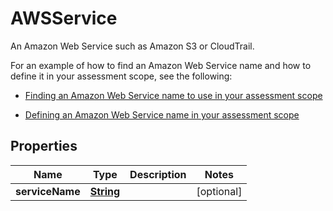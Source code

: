 

# AWSService

<p> An Amazon Web Service such as Amazon S3 or CloudTrail. </p> <p>For an example of how to find an Amazon Web Service name and how to define it in your assessment scope, see the following:</p> <ul> <li> <p> <a href=\"https://docs.aws.amazon.com/audit-manager/latest/APIReference/API_GetServicesInScope.html#API_GetServicesInScope_Example_2\">Finding an Amazon Web Service name to use in your assessment scope</a> </p> </li> <li> <p> <a href=\"https://docs.aws.amazon.com/audit-manager/latest/APIReference/API_GetServicesInScope.html#API_GetServicesInScope_Example_3\">Defining an Amazon Web Service name in your assessment scope</a> </p> </li> </ul>

## Properties

| Name | Type | Description | Notes |
|------------ | ------------- | ------------- | -------------|
|**serviceName** | [**String**](String.md) |  |  [optional] |



